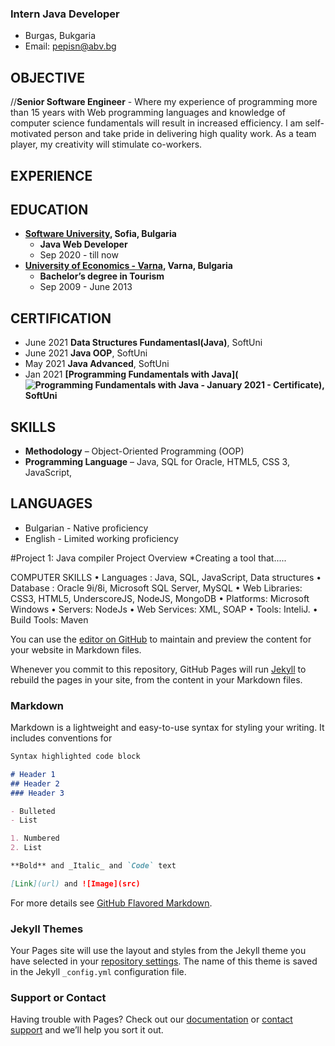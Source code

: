 ### Intern Java Developer
- Burgas, Bukgaria
- Email: pepisn@abv.bg

## OBJECTIVE

//**Senior Software Engineer** - Where my experience of programming more than 15 years with Web programming languages and knowledge of computer science fundamentals will result in increased efficiency. I am self-motivated person and take pride in delivering high quality work. As a team player, my creativity will stimulate co-workers.

## EXPERIENCE

## EDUCATION

- **[Software University](https://softuni.bg), Sofia, Bulgaria**
  - **Java Web Developer**
  - Sep 2020 - till now
- **[University of Economics - Varna](https://ue-varna.bg/en/), Varna, Bulgaria**
  - **Bachelor’s degree in Tourism**
  - Sep 2009 - June 2013

## CERTIFICATION

- June 2021 **Data Structures Fundamentasl(Java)**, SoftUni
- June 2021 **Java OOP**, SoftUni
- May 2021 **Java Advanced**, SoftUni
- Jan 2021 **[Programming Fundamentals with Java](![Programming Fundamentals with Java - January 2021 - Certificate](https://user-images.githubusercontent.com/79047302/132958190-778cf76f-86f8-4241-8438-b071b0664d1d.jpeg)), SoftUni**

## SKILLS 

- **Methodology** – Object-Oriented Programming (OOP)
- **Programming Language** – Java, SQL for Oracle, HTML5, CSS 3, JavaScript, 

## LANGUAGES

- Bulgarian - Native proficiency
- English - Limited working proficiency


#Project 1: Java compiler Project Overview
*Creating a tool that.....


COMPUTER SKILLS
  •	Languages : Java, SQL, JavaScript, Data structures
  •	Database : Oracle 9i/8i, Microsoft SQL Server, MySQL
  •	Web Libraries: CSS3, HTML5, UnderscoreJS, NodeJS, MongoDB
  •	Platforms: Microsoft Windows
  •	Servers: NodeJs
  •	Web Services: XML, SOAP
  •	Tools: InteliJ.
  •	Build Tools: Maven

You can use the [editor on GitHub](https://github.com/PetyaNacheva/PetyaNacheva.github.io/edit/main/README.md) to maintain and preview the content for your website in Markdown files.

Whenever you commit to this repository, GitHub Pages will run [Jekyll](https://jekyllrb.com/) to rebuild the pages in your site, from the content in your Markdown files.

### Markdown

Markdown is a lightweight and easy-to-use syntax for styling your writing. It includes conventions for

```markdown
Syntax highlighted code block

# Header 1
## Header 2
### Header 3

- Bulleted
- List

1. Numbered
2. List

**Bold** and _Italic_ and `Code` text

[Link](url) and ![Image](src)
```

For more details see [GitHub Flavored Markdown](https://guides.github.com/features/mastering-markdown/).

### Jekyll Themes

Your Pages site will use the layout and styles from the Jekyll theme you have selected in your [repository settings](https://github.com/PetyaNacheva/PetyaNacheva.github.io/settings/pages). The name of this theme is saved in the Jekyll `_config.yml` configuration file.

### Support or Contact

Having trouble with Pages? Check out our [documentation](https://docs.github.com/categories/github-pages-basics/) or [contact support](https://support.github.com/contact) and we’ll help you sort it out.
